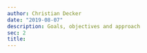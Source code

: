 ```yaml
---
author: Christian Decker
date: "2019-08-07"
description: Goals, objectives and approach
sec: 2
title: 
---
```







